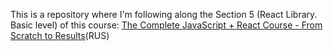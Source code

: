 This is a repository where I'm following along the Section 5 (React Library. Basic level) of this course: [The Complete JavaScript + React Course - From Scratch to Results](https://www.udemy.com/course/javascript_full/)(RUS)